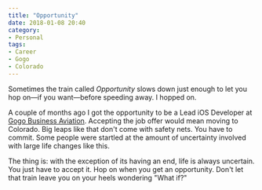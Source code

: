 ```yaml
---
title: "Opportunity"
date: 2018-01-08 20:40
category:
- Personal
tags:
- Career
- Gogo
- Colorado
---
```


Sometimes the train called _Opportunity_ slows down just enough to let you hop on—if you want—before speeding away. I hopped on. 

<!-- more -->

A couple of months ago I got the opportunity to be a Lead iOS Developer at [Gogo Business Aviation][gba]. Accepting the job offer would mean moving to Colorado. Big leaps like that don't come with safety nets. You have to commit. Some people were startled at the amount of uncertainty involved with large life changes like this.

The thing is: with the exception of its having an end, life is always uncertain. You just have to accept it. Hop on when you get an opportunity. Don't let that train leave you on your heels wondering "What if?"

[gba]: https://business.gogoair.com/
